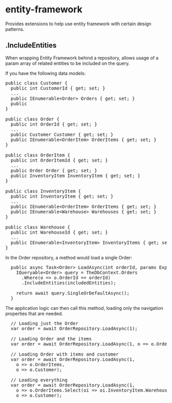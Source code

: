 # entity-framework

Provides extensions to help use entity framework with certain design patterns.

## .IncludeEntities

When wrapping Entity Framework behind a repository, allows usage of a param array of related entities to be included on the query.

If you have the following data models:

<pre>
public class Customer {
  public int CustomerId { get; set; }
  ...
  public IEnumerable&lt;Order> Orders { get; set; }
  public 
}
  
public class Order {
  public int OrderId { get; set; }
  ...
  public Customer Customer { get; set; }
  public IEnumerable&lt;OrderItem> OrderItems { get; set; }
}

public class OrderItem {
  public int OrderItemId { get; set; }
  ...
  public Order Order { get; set; }
  public InventoryItem InventoryItem { get; set; }
}

public class InventoryItem {
  public int InventoryItem { get; set; }
  ...
  public IEnumerable&lt;OrderItem> OrderItems { get; set; }
  public IEnumerable&lt;Warehouse> Warehouses { get; set; }
}

public class Warehouse {
  public int WarehouseId { get; set; }
  ...
  public IEnumerable&lt;InventoryItem> InventoryItems { get; set; }
}
</pre>

In the Order repository, a method would load a single Order:

<pre>
  public async Task&lt;Order> LoadAsync(int orderId, params Expression&lt;Func&lt;Order, object>>[] includedEntities) {
    IQueryable&lt;Order> query = TheDbContext.Orders
      .Where(o => o.OrderId == orderId)
      .IncludeEntities(includedEntities);
      
    return await query.SingleOrDefaultAsync();
  }
</pre>

The application logic can then call this method, loading only the navigation properties that are needed.

<pre>
  // Loading just the Order
  var order = await OrderRepository.LoadAsync(1);
  
  // Loading Order and the items
  var order = await OrderRepository.LoadAsync(1, o => o.OrderItems);
  
  // Loading Order with items and customer
  var order = await OrderRepository.LoadAsync(1, 
    o => o.OrderItems,
    o => o.Customer);
    
  // Loading everything
  var order = await OrderRepository.LoadAsync(1, 
    o => o.OrderItems.Select(oi => oi.InventoryItem.Warehouses),
    o => o.Customer);
</pre>
